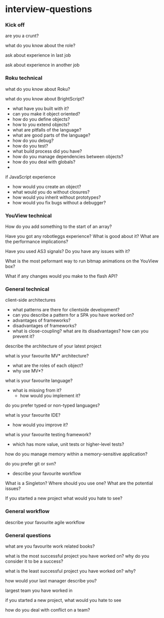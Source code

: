 interview-questions
===================

### Kick off

are you a crunt?

what do you know about the role?

ask about experience in last job

ask about experience in another job

### Roku technical

what do you know about Roku?

what do you know about BrightScript?

  - what have you built with it?
  - can you make it object oriented?
  - how do you define objects?
  - how to you extend objects?
  - what are pitfalls of the language?
  - what are good parts of the language?
  - how do you debug?
  - how do you test?
  - what build process did you have?
  - how do you manage dependencies between objects?
  - how do you deal with globals?
  - 

if JavaScript experience
  - how would you create an object?
  - what would you do without closures?
  - how would you inherit without prototypes?
  - how would you fix bugs without a debugger?

### YouView technical

How do you add something to the start of an array?

Have you got any robotleggs experience? What is good about it? What are the performance implications?

Have you used AS3 signals? Do you have any issues with it?

What is the most peformant way to run bitmap animations on the YouView box?

What if any changes would you make to the flash API?

### General technical

client-side architectures

  - what patterns are there for clientside development?
  - can you describe a pattern for a SPA you have worked on?
  - advantages of frameworks?
  - disadvantages of frameworks?
  - what is close-coupling? what are its disadvantages? how can you prevent it?

describe the architecture of your latest project

what is your favourite MV* architecture?
  - what are the roles of each object?
  - why use MV*?

what is your favourite language?
  - what is missing from it?
    - how would you implement it?

do you prefer typed or non-typed languages?

what is your favourite IDE?
  - how would you improve it?

what is your favourite testing framework?
  - which has more value, unit tests or higher-level tests?

how do you manage memory within a memory-sensitive application?

do you prefer git or svn?
  - describe your favourite workflow

What is a Singleton? Where should you use one? What are the potential issues?

If you started a new project what would you hate to see?

### General workflow

describe your favourite agile workflow

### General questions

what are you favourite work related books?

what is the most successful project you have worked on? why do you consider it to be a success?

what is the least successful project you have worked on? why?

how would your last manager describe you?

largest team you have worked in

if you started a new project, what would you hate to see

how do you deal with conflict on a team?
